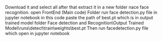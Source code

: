 Download it and select all after that extract it in a new folder nace face recognition.
 open FrontEnd (Main code) Folder
 run face detection.py file in jupyter notebook
 in this code paste the path of best.pt which is in output trained model folder Face detection and Recognition\Output Trained Model\runs\detect\train\weights\best.pt
 Then run facedetection.py file which open in jupyter notebook
